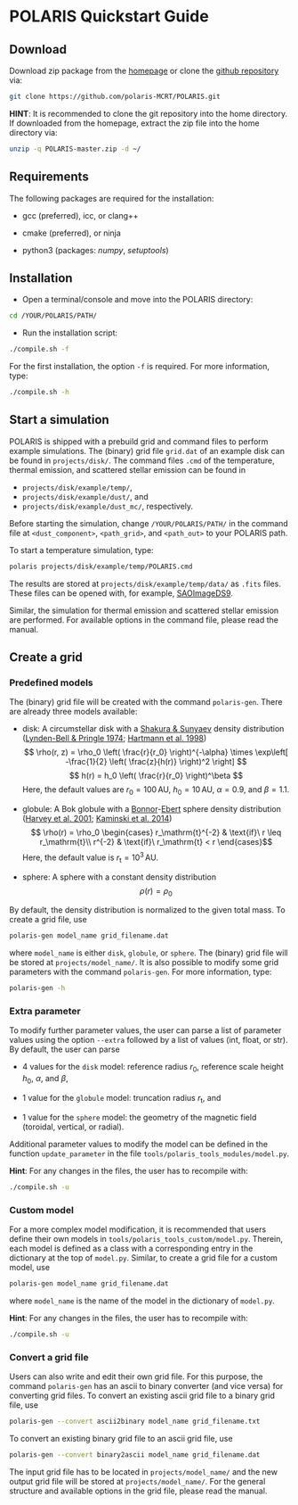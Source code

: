 <!-- create PDF file with 'pandoc --pdf-engine=pdflatex -V fontfamily=cmbright -V colorlinks --highlight-style tango quickstart.md -o quickstart.pdf' -->
# POLARIS Quickstart Guide


## Download

Download zip package from the [homepage](http://www1.astrophysik.uni-kiel.de/~polaris/) or clone the [github repository](https://github.com/polaris-MCRT/POLARIS) via:
```bash
git clone https://github.com/polaris-MCRT/POLARIS.git
```
**HINT**: It is recommended to clone the git repository into the home directory.
If downloaded from the homepage, extract the zip file into the home directory via:
```bash
unzip -q POLARIS-master.zip -d ~/
```


## Requirements

The following packages are required for the installation:

- gcc (preferred), icc, or clang++

- cmake (preferred), or ninja

- python3 (packages: *numpy*, *setuptools*)


## Installation

- Open a terminal/console and move into the POLARIS directory:
```bash
cd /YOUR/POLARIS/PATH/
```

- Run the installation script:
```bash
./compile.sh -f
```
For the first installation, the option `-f` is required.
For more information, type:
```bash
./compile.sh -h
```


## Start a simulation

POLARIS is shipped with a prebuild grid and command files to perform example simulations.
The (binary) grid file `grid.dat` of an example disk can be found in `projects/disk/`.
The command files `.cmd` of the temperature, thermal emission, and scattered stellar emission can be found in

- `projects/disk/example/temp/`,
- `projects/disk/example/dust/`, and
- `projects/disk/example/dust_mc/`, respectively.

Before starting the simulation, change `/YOUR/POLARIS/PATH/` in the command file at `<dust_component>`, `<path_grid>`, and `<path_out>` to your POLARIS path.

To start a temperature simulation, type:
```bash
polaris projects/disk/example/temp/POLARIS.cmd
```
The results are stored at `projects/disk/example/temp/data/` as `.fits` files. These files can be opened with, for example, [SAOImageDS9](https://sites.google.com/cfa.harvard.edu/saoimageds9/home).

Similar, the simulation for thermal emission and scattered stellar emission are performed.
For available options in the command file, please read the manual.


## Create a grid


### Predefined models

The (binary) grid file will be created with the command `polaris-gen`.
There are already three models available:

- disk: A circumstellar disk with a [Shakura & Sunyaev](https://ui.adsabs.harvard.edu/abs/1973A&A....24..337S) density distribution
([Lynden-Bell & Pringle 1974](https://ui.adsabs.harvard.edu/abs/1974MNRAS.168..603L); [Hartmann et al. 1998](https://ui.adsabs.harvard.edu/abs/1998ApJ...495..385H))
$$ \rho(r, z) = \rho_0 \left( \frac{r}{r_0} \right)^{-\alpha} \times \exp\left[ -\frac{1}{2} \left( \frac{z}{h(r)} \right)^2 \right] $$
$$ h(r) = h_0 \left( \frac{r}{r_0} \right)^\beta $$
Here, the default values are $r_0 = 100\,\mathrm{AU}$, $h_0 = 10\,\mathrm{AU}$, $\alpha = 0.9$, and $\beta = 1.1$.

- globule: A Bok globule with a [Bonnor](https://ui.adsabs.harvard.edu/abs/1956MNRAS.116..351B)-[Ebert](https://ui.adsabs.harvard.edu/abs/1955ZA.....37..217E) sphere density distribution
([Harvey et al. 2001](https://ui.adsabs.harvard.edu/abs/2001ApJ...563..903H); [Kaminski et al. 2014](https://ui.adsabs.harvard.edu/abs/2014ApJ...790...70K))
$$ \rho(r) = \rho_0 \begin{cases}
r_\mathrm{t}^{-2} & \text{if}\ r \leq r_\mathrm{t}\\
r^{-2} & \text{if}\ r_\mathrm{t} < r
\end{cases}$$
Here, the default value is $r_\mathrm{t} = 10^3\,\mathrm{AU}$.

- sphere: A sphere with a constant density distribution
$$ \rho(r) = \rho_0 $$

By default, the density distribution is normalized to the given total mass.
To create a grid file, use
```bash
polaris-gen model_name grid_filename.dat
```
where `model_name` is either `disk`, `globule`, or `sphere`.
The (binary) grid file will be stored at `projects/model_name/`.
It is also possible to modify some grid parameters with the command `polaris-gen`.
For more information, type:
```bash
polaris-gen -h
```


### Extra parameter

To modify further parameter values, the user can parse a list of parameter values using the option `--extra` followed by a list of values (int, float, or str).
By default, the user can parse

- 4 values for the `disk` model: reference radius $r_0$, reference scale height $h_0$, $\alpha$, and $\beta$,

- 1 value for the `globule` model: truncation radius $r_\mathrm{t}$, and

- 1 value for the `sphere` model: the geometry of the magnetic field (toroidal, vertical, or radial).

Additional parameter values to modify the model can be defined in the function `update_parameter` in the file `tools/polaris_tools_modules/model.py`.

**Hint**: For any changes in the files, the user has to recompile with:
```bash
./compile.sh -u
```


### Custom model

For a more complex model modification, it is recommended that users define their own models in `tools/polaris_tools_custom/model.py`.
Therein, each model is defined as a class with a corresponding entry in the dictionary at the top of `model.py`.
Similar, to create a grid file for a custom model, use
```bash
polaris-gen model_name grid_filename.dat
```
where `model_name` is the name of the model in the dictionary of `model.py`.

**Hint**: For any changes in the files, the user has to recompile with:
```bash
./compile.sh -u
```


### Convert a grid file

Users can also write and edit their own grid file.
For this purpose, the command `polaris-gen` has an ascii to binary converter (and vice versa) for converting grid files.
To convert an existing ascii grid file to a binary grid file, use
```bash
polaris-gen --convert ascii2binary model_name grid_filename.txt
```
To convert an existing binary grid file to an ascii grid file, use
```bash
polaris-gen --convert binary2ascii model_name grid_filename.dat
```
The input grid file has to be located in `projects/model_name/` and the new output grid file will be stored at `projects/model_name/`.
For the general structure and available options in the grid file, please read the manual.
